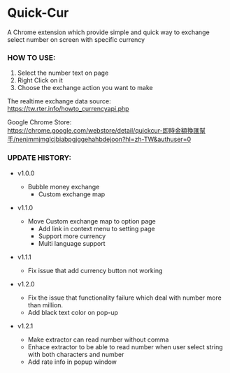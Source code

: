 # Quick-Cur
A Chrome extension which provide simple and quick way to exchange select number on screen with specific currency

### HOW TO USE: ###
 1. Select the number text on page
 2. Right Click on it
 3. Choose the exchange action you want to make
    
The realtime exchange data source: https://tw.rter.info/howto_currencyapi.php

Google Chrome Store: 
    https://chrome.google.com/webstore/detail/quickcur-即時金額換匯幫手/nenjmmjmglcjbiabpgjggehahbdejoon?hl=zh-TW&authuser=0


### UPDATE HISTORY: ###

 * v1.0.0
   * Bubble money exchange
      * Custom exchange map
 * v1.1.0
   * Move Custom exchange map to option page
      * Add link in context menu to setting page
      * Support more currency
      * Multi language support
 * v1.1.1
   * Fix issue that add currency button not working

 * v1.2.0
   * Fix the issue that functionality failure which deal with number more than million.
   * Add black text color on pop-up  
 * v1.2.1
   * Make extractor can read number without comma
   * Enhace extractor to be able to read number when user select string with both characters and number
   * Add rate info in popup window